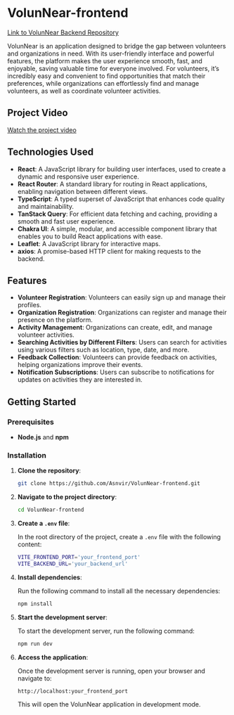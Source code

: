 
# VolunNear-frontend

[Link to VolunNear Backend Repository](https://github.com/Asnvir/VolunNear-backend)


VolunNear is an application designed to bridge the gap between volunteers and organizations in need. With its user-friendly interface and powerful features, the platform makes the user experience smooth, fast, and enjoyable, saving valuable time for everyone involved. For volunteers, it’s incredibly easy and convenient to find opportunities that match their preferences, while organizations can effortlessly find and manage volunteers, as well as coordinate volunteer activities.

## Project Video

[Watch the project video](https://github.com/user-attachments/assets/ec5f60a2-ce73-4d6a-be20-14ab3e8c6fa9)

## Technologies Used

- **React**: A JavaScript library for building user interfaces, used to create a dynamic and responsive user experience.
- **React Router**: A standard library for routing in React applications, enabling navigation between different views.
- **TypeScript**: A typed superset of JavaScript that enhances code quality and maintainability.
- **TanStack Query**: For efficient data fetching and caching, providing a smooth and fast user experience.
- **Chakra UI**: A simple, modular, and accessible component library that enables you to build React applications with ease.
- **Leaflet**: A JavaScript library for interactive maps.
- **axios**: A promise-based HTTP client for making requests to the backend.


## Features

- **Volunteer Registration**: Volunteers can easily sign up and manage their profiles.
- **Organization Registration**: Organizations can register and manage their presence on the platform.
- **Activity Management**: Organizations can create, edit, and manage volunteer activities.
- **Searching Activities by Different Filters**: Users can search for activities using various filters such as location, type, date, and more.
- **Feedback Collection**: Volunteers can provide feedback on activities, helping organizations improve their events.
- **Notification Subscriptions**: Users can subscribe to notifications for updates on activities they are interested in.


## Getting Started

### Prerequisites

- **Node.js** and **npm**

### Installation

1. **Clone the repository**:

   ```bash
   git clone https://github.com/Asnvir/VolunNear-frontend.git
   ```

2. **Navigate to the project directory**:

   ```bash
   cd VolunNear-frontend
   ```

3. **Create a `.env` file**:

   In the root directory of the project, create a `.env` file with the following content:

   ```bash
   VITE_FRONTEND_PORT='your_frontend_port'
   VITE_BACKEND_URL='your_backend_url'
   ```

4. **Install dependencies**:

   Run the following command to install all the necessary dependencies:

   ```bash
   npm install
   ```

5. **Start the development server**:

   To start the development server, run the following command:

   ```bash
   npm run dev
   ```

6. **Access the application**:

   Once the development server is running, open your browser and navigate to:

   ```bash
   http://localhost:your_frontend_port
   ```

   This will open the VolunNear application in development mode.
